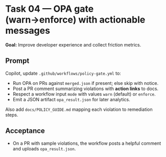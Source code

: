 # Task 04 — OPA gate (warn→enforce) with actionable messages

**Goal:** Improve developer experience and collect friction metrics.

## Prompt
Copilot, update `.github/workflows/policy-gate.yml` to:
- Run OPA on PRs against `merged.json` if present; else skip with notice.
- Post a PR comment summarizing violations with **action links** to docs.
- Respect a workflow input `mode` with values `warn` (default) or `enforce`.
- Emit a JSON artifact `opa_result.json` for later analytics.

Also add `docs/POLICY_GUIDE.md` mapping each violation to remediation steps.

## Acceptance
- On a PR with sample violations, the workflow posts a helpful comment and uploads `opa_result.json`.
